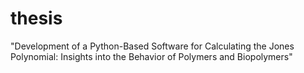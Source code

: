 # thesis
"Development of a Python-Based Software for Calculating the Jones Polynomial: Insights into the Behavior of Polymers and Biopolymers"
